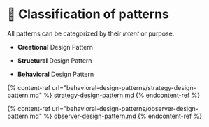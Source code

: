 # 💠 Classification of patterns

&#x20;All patterns can be categorized by their _intent_ or purpose.

* **Creational** Design Pattern



* **Structural** Design Pattern



* **Behavioral** Design Pattern

{% content-ref url="behavioral-design-patterns/strategy-design-pattern.md" %}
[strategy-design-pattern.md](behavioral-design-patterns/strategy-design-pattern.md)
{% endcontent-ref %}

{% content-ref url="behavioral-design-patterns/observer-design-pattern.md" %}
[observer-design-pattern.md](behavioral-design-patterns/observer-design-pattern.md)
{% endcontent-ref %}
